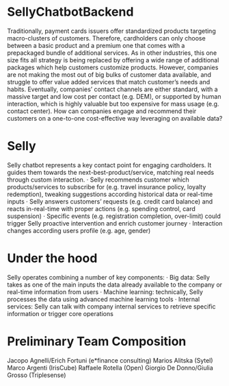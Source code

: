# SellyChatbotBackend
Traditionally, payment cards issuers offer standardized products targeting macro-clusters of customers. Therefore, cardholders can only choose between a basic product and a premium one that comes with a prepackaged bundle of additional services. As in other industries, this one size fits all strategy is being replaced by offering a wide range of additional packages which help customers customize products. However, companies are not making the most out of big bulks of customer data available, and struggle to offer value added services that match customer’s needs and habits. Eventually, companies’ contact channels are either standard, with a massive target and low cost per contact (e.g. DEM), or supported by human interaction, which is highly valuable but too expensive for mass usage (e.g. contact center).  How can companies engage and recommend their customers on a one-to-one cost-effective way leveraging on available data?

# Selly

Selly chatbot represents a key contact point for engaging cardholders. It guides them towards the next-best-product/service, matching real needs through custom interaction.
·  Selly recommends customer which products/services to subscribe for (e.g. travel insurance policy, loyalty redemption), tweaking suggestions according historical data or real-time inputs
·  Selly answers customers’ requests (e.g. credit card balance) and reacts in-real-time with proper actions (e.g. spending control, card suspension)
·  Specific events (e.g. registration completion, over-limit) could trigger Selly proactive intervention and enrich customer journey
·  Interaction changes according users profile (e.g. age, gender)

# Under the hood

Selly operates combining a number of key components:
·  Big data: Selly takes as one of the main inputs the data already available to the company or real-time information from users
·  Machine learning: technically, Selly processes the data using advanced machine learning tools
·  Internal services: Selly can talk with company internal services to retrieve specific information or trigger core operations 

# Preliminary Team Composition

Jacopo Agnelli/Erich Fortuni (e*finance consulting)
Marios Alitska (Sytel) 
Marco Argenti (IrisCube) 
Raffaele Rotella (Open)
Giorgio De Donno/Giulia Grosso (Triplesense) 
